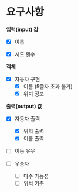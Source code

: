 # 요구사항

**입력(input) 값**
- [x] 이름
- [x] 시도 횟수


**객체**
- [x] 자동차 구현
    - [x] 이름 (5글자 초과 불가)
    - [x] 위치 정보

**출력(output) 값**
- [x] 자동차 출력
  - [x] 위치 출력
  - [x] 이름 출력

- [ ] 이동 유무

- [ ] 우승자
  - [ ] 다수 가능성
  - [ ] 위치 기준